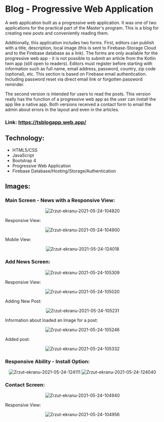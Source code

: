 # Blog - Progressive Web Application
A web application built as a progressive web application. It was one of two applications for the practical part of the Master's program. This is a blog for creating new posts and conveniently reading them.

Additionally, this application includes two forms. First, editors can publish with a title, description, local image (this is sent to Firebase-Storage Cloud and to the Firebase database as a link). The forms are only available for the progressive web app - it is not possible to submit an article from the Kotlin twin app (still open to readers). Editors must register before starting with information such as full name, email address, password, country, zip code (optional), etc. This section is based on Firebase email authentication. Including password reset via direct email link or forgotten password reminder.

The second version is intended for users to read the posts. This version really has the function of a progressive web app as the user can install the app like a native app. Both versions received a contact form to email the admin about errors in the layout and even in the articles.

### Link: https://tsblogapp.web.app/

## Technology:
- HTML5/CSS
- JavaScript
- Bootstrap 4
- Progressive Web Application
- Firebase Database/Hosting/Storage/Authentication

## Images:
### Main Screen - News with a Responsive View:
<p align="center">
  <img src="https://i.ibb.co/cYSgmnH/Zrzut-ekranu-2021-05-24-104820.png" alt="Zrzut-ekranu-2021-05-24-104820" border="0">
  </p>
Responsive View:
  <p align="center">
  <img src="https://i.ibb.co/8Pr8FqK/Zrzut-ekranu-2021-05-24-104900.png" alt="Zrzut-ekranu-2021-05-24-104900" border="0">
  </p>
Mobile View:
   <p align="center">
  <img src="https://i.ibb.co/QJFdWHg/Zrzut-ekranu-2021-05-24-124018.png" alt="Zrzut-ekranu-2021-05-24-124018" border="0">
</p>

### Add News Screen:

<p align="center">
<img src="https://i.ibb.co/ftVBbj8/Zrzut-ekranu-2021-05-24-105309.png" alt="Zrzut-ekranu-2021-05-24-105309" border="0">
</p>
Responsive View:
<p align="center">
<img src="https://i.ibb.co/3C263td/Zrzut-ekranu-2021-05-24-105020.png" alt="Zrzut-ekranu-2021-05-24-105020" border="0">
 </p>
Adding New Post:
<p align="center">
<img src="https://i.ibb.co/d7T47Wk/Zrzut-ekranu-2021-05-24-105231.png" alt="Zrzut-ekranu-2021-05-24-105231" border="0">
</p>
Information about loaded an Image for a post:
<p align="center">
<img src="https://i.ibb.co/vz8GFxG/Zrzut-ekranu-2021-05-24-105246.png" alt="Zrzut-ekranu-2021-05-24-105246" border="0">
</p>
Added post:
<p align="center">
<img src="https://i.ibb.co/PQnZKkk/Zrzut-ekranu-2021-05-24-105332.png" alt="Zrzut-ekranu-2021-05-24-105332" border="0">
</p>

### Responsive Ability - Install Option:

<p align="center">
  <img src="https://i.ibb.co/MpVVVv1/Zrzut-ekranu-2021-05-24-124111.png" alt="Zrzut-ekranu-2021-05-24-124111" border="0">
  <img src="https://i.ibb.co/pPRnmkk/Zrzut-ekranu-2021-05-24-124040.png" alt="Zrzut-ekranu-2021-05-24-124040" border="0">
</p>

### Contact Screen:
<p align="center">
  <img src="https://i.ibb.co/Fgg1dbn/Zrzut-ekranu-2021-05-24-104940.png" alt="Zrzut-ekranu-2021-05-24-104940" border="0">
  </p>
  Responsive View:
  <p align="center">
  <img src="https://i.ibb.co/ZzTPrfx/Zrzut-ekranu-2021-05-24-104956.png" alt="Zrzut-ekranu-2021-05-24-104956" border="0">
</p>
